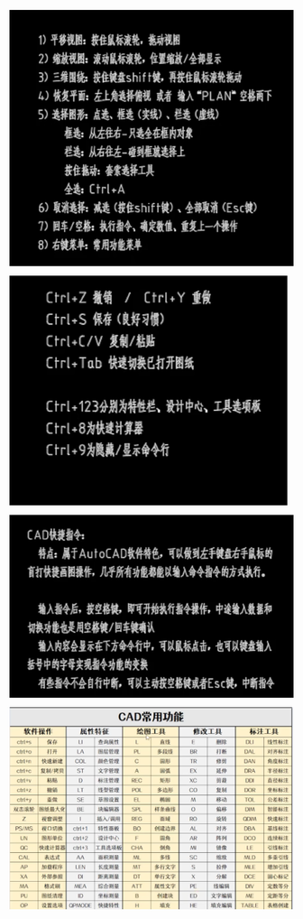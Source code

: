 ![image-20250218214335904](./assets/image-20250218214335904.png)

![image-20250218214345869](./assets/image-20250218214345869.png)

![image-20250218214356432](./assets/image-20250218214356432.png)

![image-20250218214526751](./assets/image-20250218214526751.png)